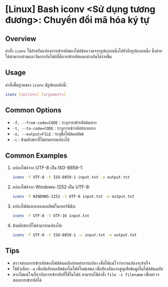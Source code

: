 # [Linux] Bash iconv <Sử dụng tương đương>: Chuyển đổi mã hóa ký tự

## Overview
คำสั่ง `iconv` ใช้สำหรับแปลงการเข้ารหัสของไฟล์ข้อความจากรูปแบบหนึ่งไปยังอีกรูปแบบหนึ่ง ซึ่งช่วยให้สามารถอ่านและจัดการกับไฟล์ที่มีการเข้ารหัสแตกต่างกันได้ง่ายขึ้น

## Usage
คำสั่งพื้นฐานของ `iconv` มีรูปแบบดังนี้:
```bash
iconv [options] [arguments]
```

## Common Options
- `-f, --from-code=CODE` : ระบุการเข้ารหัสต้นทาง
- `-t, --to-code=CODE` : ระบุการเข้ารหัสปลายทาง
- `-o, --output=FILE` : ระบุชื่อไฟล์ผลลัพธ์
- `-c` : ข้ามอักขระที่ไม่สามารถแปลงได้

## Common Examples
1. แปลงไฟล์จาก UTF-8 เป็น ISO-8859-1:
   ```bash
   iconv -f UTF-8 -t ISO-8859-1 input.txt -o output.txt
   ```

2. แปลงไฟล์จาก Windows-1252 เป็น UTF-8:
   ```bash
   iconv -f WINDOWS-1252 -t UTF-8 input.txt -o output.txt
   ```

3. แปลงไฟล์และแสดงผลลัพธ์ในเทอร์มินัล:
   ```bash
   iconv -f UTF-8 -t UTF-16 input.txt
   ```

4. ข้ามอักขระที่ไม่สามารถแปลงได้:
   ```bash
   iconv -f UTF-8 -t ISO-8859-1 -c input.txt -o output.txt
   ```

## Tips
- ตรวจสอบการเข้ารหัสของไฟล์ต้นฉบับก่อนทำการแปลง เพื่อให้แน่ใจว่าการแปลงจะสำเร็จ
- ใช้ตัวเลือก `-o` เพื่อบันทึกผลลัพธ์ลงในไฟล์ใหม่เสมอ เพื่อป้องกันการสูญเสียข้อมูลในไฟล์ต้นฉบับ
- หากไม่แน่ใจเกี่ยวกับการเข้ารหัสที่ใช้ในไฟล์ สามารถใช้คำสั่ง `file -i filename` เพื่อตรวจสอบการเข้ารหัสได้